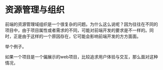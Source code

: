 # 资源管理与组织

前端的资源管理域组织是一个很复杂的问题。为什么这么说呢？因为往往在不同的项目中，由于项目属性或者需求的不同，可能对前端开发的要求是不一样的。同时，正是由于这样的一个原因存在，它可能会影响前端开发的方方面面。

举个例子。

如果一个项目是一个偏展示的web项目，比较追求用户体验与交互，那么面对这种情况，